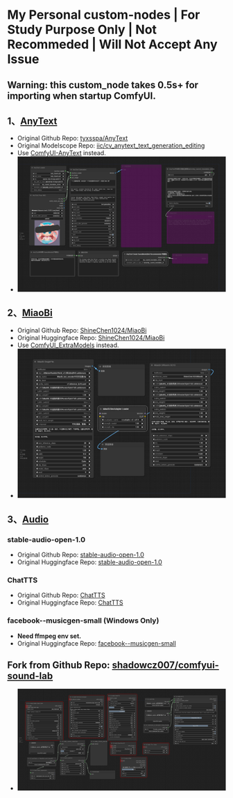 # My Personal custom-nodes | For Study Purpose Only | Not Recommeded  |  Will Not Accept Any Issue

## Warning: this custom_node takes 0.5s+ for importing when startup ComfyUI.

## 1、[AnyText](./AnyText/README.md) 
- Original Github Repo: [tyxsspa/AnyText](https://github.com/tyxsspa/AnyText)
- Original Modelscope Repo: [iic/cv_anytext_text_generation_editing](https://modelscope.cn/models/iic/cv_anytext_text_generation_editing/summary)
- Use [ComfyUI-AnyText](https://github.com/zmwv823/ComfyUI-AnyText) instead. 
- ![](./AnyText/assets/AnyText-wf.png)

## 2、[MiaoBi](./MiaoBi/README.md)
- Original Github Repo: [ShineChen1024/MiaoBi](https://github.com/ShineChen1024/MiaoBi)
- Original Huggingface Repo: [ShineChen1024/MiaoBi](https://huggingface.co/ShineChen1024/MiaoBi)
- Use [ComfyUI_ExtraModels](https://github.com/city96/ComfyUI_ExtraModels) instead.
- ![](./MiaoBi/assets/MiaoBi-wf.png)

## 3、[Audio](./Audio/README.md)
### stable-audio-open-1.0
- Original Github Repo: [stable-audio-open-1.0](https://github.com/Stability-AI/stable-audio-tools)
- Original Huggingface Repo: [stable-audio-open-1.0](https://huggingface.co/stabilityai/stable-audio-open-1.0)
### ChatTTS
- Original Github Repo: [ChatTTS](https://github.com/2noise/ChatTTS)
- Original Huggingface Repo: [ChatTTS](https://huggingface.co/2Noise/ChatTTS)
### facebook--musicgen-small (Windows Only)
- **Need ffmpeg env set.**
- Original Huggingface Repo: [facebook--musicgen-small](https://huggingface.co/facebook/musicgen-small)

## Fork from Github Repo: [shadowcz007/comfyui-sound-lab](https://github.com/shadowcz007/comfyui-sound-lab)
- ![](./Audio/assets/Audio-wf.png)